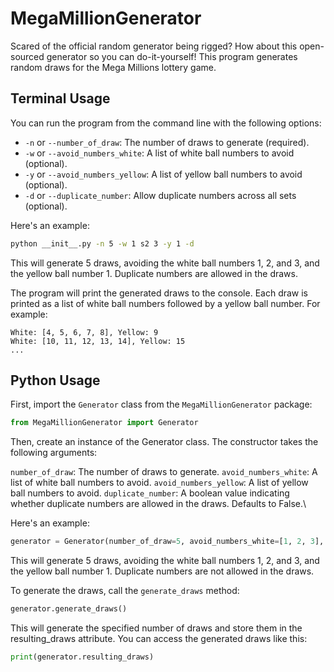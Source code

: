 

# MegaMillionGenerator

Scared of the official random generator being rigged? How about this open-sourced generator so you can do-it-yourself! This program generates random draws for the Mega Millions lottery game.

## Terminal Usage


You can run the program from the command line with the following options:

- `-n` or `--number_of_draw`: The number of draws to generate (required).
- `-w` or `--avoid_numbers_white`: A list of white ball numbers to avoid (optional).
- `-y` or `--avoid_numbers_yellow`: A list of yellow ball numbers to avoid (optional).
- `-d` or `--duplicate_number`: Allow duplicate numbers across all sets (optional).

Here's an example:

```bash
python __init__.py -n 5 -w 1 s2 3 -y 1 -d
```
This will generate 5 draws, avoiding the white ball numbers 1, 2, and 3, and the yellow ball number 1. Duplicate numbers are allowed in the draws.

The program will print the generated draws to the console. Each draw is printed as a list of white ball numbers followed by a yellow ball number. For example:
```
White: [4, 5, 6, 7, 8], Yellow: 9
White: [10, 11, 12, 13, 14], Yellow: 15
...
```

## Python Usage
First, import the `Generator` class from the `MegaMillionGenerator` package:

```python
from MegaMillionGenerator import Generator
```

Then, create an instance of the Generator class. The constructor takes the following arguments:

`number_of_draw`: The number of draws to generate.
`avoid_numbers_white`: A list of white ball numbers to avoid.
`avoid_numbers_yellow`: A list of yellow ball numbers to avoid.
`duplicate_number`: A boolean value indicating whether duplicate numbers are allowed in the draws. Defaults to False.\

Here's an example:
```python
generator = Generator(number_of_draw=5, avoid_numbers_white=[1, 2, 3], avoid_numbers_yellow=[1], duplicate_number=False)
```

This will generate 5 draws, avoiding the white ball numbers 1, 2, and 3, and the yellow ball number 1. Duplicate numbers are not allowed in the draws.

To generate the draws, call the `generate_draws` method:
```python
generator.generate_draws()
```

This will generate the specified number of draws and store them in the resulting_draws attribute. You can access the generated draws like this:

```python
print(generator.resulting_draws)
```

